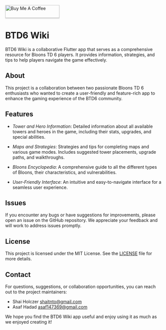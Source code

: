 <a href="https://www.buymeacoffee.com/playfulpathsolutions" target="_blank"><img src="https://www.buymeacoffee.com/assets/img/custom_images/orange_img.png" alt="Buy Me A Coffee" style="height: 41px !important;width: 174px !important;box-shadow: 0px 3px 2px 0px rgba(190, 190, 190, 0.5) !important;-webkit-box-shadow: 0px 3px 2px 0px rgba(190, 190, 190, 0.5) !important;" ></a>


# BTD6 Wiki

BTD6 Wiki is a collaborative Flutter app that serves as a comprehensive resource for Bloons TD 6 players. It provides information, strategies, and tips to help players navigate the game effectively.

## About

This project is a collaboration between two passionate Bloons TD 6 enthusiasts who wanted to create a user-friendly and feature-rich app to enhance the gaming experience of the BTD6 community.

## Features

- *Tower and Hero Information*: Detailed information about all available towers and heroes in the game, including their stats, upgrades, and special abilities.

- *Maps and Strategies*: Strategies and tips for completing maps and various game modes. Includes suggested tower placements, upgrade paths, and walkthroughs.

- *Bloons Encyclopedia*: A comprehensive guide to all the different types of Bloons, their characteristics, and vulnerabilities.

- *User-Friendly Interface*: An intuitive and easy-to-navigate interface for a seamless user experience.

## Issues

If you encounter any bugs or have suggestions for improvements, please open an issue on the GitHub repository. We appreciate your feedback and will work to address issues promptly.

## License

This project is licensed under the MIT License. See the [LICENSE](LICENSE) file for more details.

## Contact

For questions, suggestions, or collaboration opportunities, you can reach out to the project maintainers:

- Shai Holczer shaitnto@gmail.com
- Asaf Hadad asaf147369@gmail.com

We hope you find the BTD6 Wiki app useful and enjoy using it as much as we enjoyed creating it!
